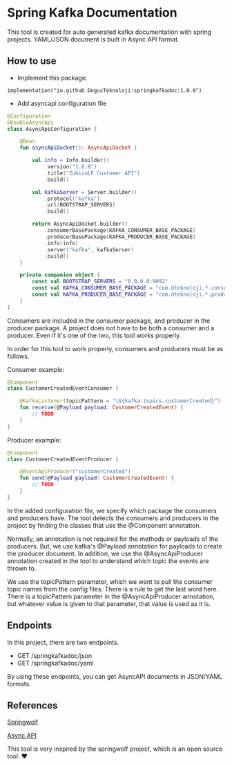 # Spring Kafka Documentation
This tool is created for auto generated kafka documentation with spring projects. YAML/JSON document is built in Async API format.

## How to use
- Implement this package.
```
implementation("io.github.DogusTeknoloji:springkafkadoc:1.0.0")
```

- Add asyncapi configuration file

``` kotlin
@Configuration
@EnableAsyncApi
class AsyncApiConfiguration {

    @Bean
    fun asyncApiDocket(): AsyncApiDocket {

        val info = Info.builder()
            .version("1.0.0")
            .title("ZubizuLF Customer API")
            .build()

        val kafkaServer = Server.builder()
            .protocol("kafka")
            .url(BOOTSTRAP_SERVERS)
            .build()

        return AsyncApiDocket.builder()
            .consumerBasePackage(KAFKA_CONSUMER_BASE_PACKAGE)
            .producerBasePackage(KAFKA_PRODUCER_BASE_PACKAGE)
            .info(info)
            .server("kafka", kafkaServer)
            .build()
    }

    private companion object {
        const val BOOTSTRAP_SERVERS = "0.0.0.0:9092"
        const val KAFKA_CONSUMER_BASE_PACKAGE = "com.dteknoloji.*.consumer"
        const val KAFKA_PRODUCER_BASE_PACKAGE = "com.dteknoloji.*.producer"
    }
}
```

Consumers are included in the consumer package, and producer in the producer package. A project does not have to be both a consumer and a producer. 
Even if it's one of the two, this tool works properly.

In order for this tool to work properly, consumers and producers must be as follows.

Consumer example:

``` kotlin
@Component
class CustomerCreatedEventConsumer {

    @KafkaListener(topicPattern = "\${kafka.topics.customerCreated}")
    fun receive(@Payload payload: CustomerCreatedEvent) {
        // TODO
    }
}
```

Producer example:

``` kotlin
@Component
class CustomerCreatedEventProducer {

    @AsyncApiProducer("customerCreated")
    fun send(@Payload payload: CustomerCreatedEvent) {
        // TODO
    }
}
```

In the added configuration file, we specify which package the consumers and producers have. 
The tool detects the consumers and producers in the project by finding the classes that use the @Component annotation.

Normally, an annotation is not required for the methods or payloads of the producers. 
But, we use kafka's @Payload annotation for payloads to create the producer document.
In addition, we use the @AsyncApiProducer annotation created in the tool to understand which topic the events are thrown to.

We use the topicPattern parameter, which we want to pull the consumer topic names from the config files. 
There is a rule to get the last word here. 
There is a topicPattern parameter in the @AsyncApiProducer annotation, but whatever value is given to that parameter, that value is used as it is.

## Endpoints
In this project, there are two endpoints.
- GET /springkafkadoc/json
- GET /springkafkadoc/yaml

By using these endpoints, you can get AsyncAPI documents in JSON/YAML formats.

## References
[Springwolf](https://github.com/springwolf/springwolf-core)

[Async API](https://www.asyncapi.com/)

This tool is very inspired by the springwolf project, which is an open source tool. ❤️
